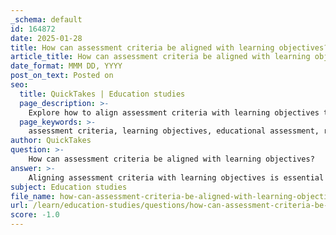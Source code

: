```yaml
---
_schema: default
id: 164872
date: 2025-01-28
title: How can assessment criteria be aligned with learning objectives?
article_title: How can assessment criteria be aligned with learning objectives?
date_format: MMM DD, YYYY
post_on_text: Posted on
seo:
  title: QuickTakes | Education studies
  page_description: >-
    Explore how to align assessment criteria with learning objectives to ensure meaningful evaluations in education. This article outlines strategies for effective assessments, including defining clear objectives, employing rubrics, and maintaining content validity.
  page_keywords: >-
    assessment criteria, learning objectives, educational assessment, rubrics, formative assessments, summative assessments, content validity, student feedback, continuous review, academic evaluation
author: QuickTakes
question: >-
    How can assessment criteria be aligned with learning objectives?
answer: >-
    Aligning assessment criteria with learning objectives is essential for ensuring that evaluations accurately reflect what students are expected to learn and achieve. Here are several strategies to achieve this alignment:\n\n1. **Define Clear Learning Objectives**: Start by establishing specific, measurable learning objectives that outline what students should know or be able to do by the end of a course or unit. These objectives should be clear and concise, providing a roadmap for both instruction and assessment.\n\n2. **Develop Assessment Criteria Based on Objectives**: Create assessment criteria that directly correspond to the learning objectives. For instance, if a learning objective emphasizes critical thinking, the assessment criteria should include elements that evaluate students' ability to analyze, synthesize, and evaluate information.\n\n3. **Use Rubrics for Consistency**: Implement rubrics that detail the assessment criteria for various assignments or tests. Rubrics can help ensure that grading is consistent and transparent, allowing students to understand how their work will be evaluated. Each criterion in the rubric should align with a specific learning objective.\n\n4. **Incorporate Various Assessment Types**: Utilize a mix of formative and summative assessments to gauge student understanding throughout the learning process. Formative assessments (like quizzes or class discussions) can provide ongoing feedback, while summative assessments (like final exams or projects) can evaluate overall mastery of the learning objectives.\n\n5. **Ensure Content Validity**: Content validity is crucial in assessment design. It ensures that the test content accurately represents the learning objectives. This can be achieved by reviewing the assessment items to confirm they cover the intended material and skills.\n\n6. **Feedback Mechanisms**: Provide students with feedback that connects their performance back to the learning objectives. This helps students understand their strengths and areas for improvement, reinforcing the connection between assessment and learning goals.\n\n7. **Continuous Review and Adjustment**: Regularly review and adjust both the learning objectives and assessment criteria based on student performance and feedback. This iterative process helps ensure that assessments remain relevant and aligned with educational goals.\n\nBy following these strategies, educators can create assessments that not only measure student performance effectively but also enhance the learning experience by ensuring that students are evaluated on the skills and knowledge that are most important for their academic and professional development.
subject: Education studies
file_name: how-can-assessment-criteria-be-aligned-with-learning-objectives.md
url: /learn/education-studies/questions/how-can-assessment-criteria-be-aligned-with-learning-objectives
score: -1.0
---
```


&nbsp;